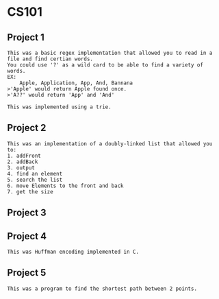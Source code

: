 # CS101

## Project 1
	This was a basic regex implementation that allowed you to read in a file and find certian words.
	You could use '?' as a wild card to be able to find a variety of words.
	EX:
		Apple, Application, App, And, Bannana
	>'Apple' would return Apple found once.
	>'A??' would return 'App' and 'And'

	This was implemented using a trie.

## Project 2
	This was an implementation of a doubly-linked list that allowed you to:
	1. addFront
	2. addBack
	3. output
	4. find an element
	5. search the list
	6. move Elements to the front and back
	7. get the size

## Project 3
	

## Project 4
	This was Huffman encoding implemented in C.

## Project 5
	This was a program to find the shortest path between 2 points.
